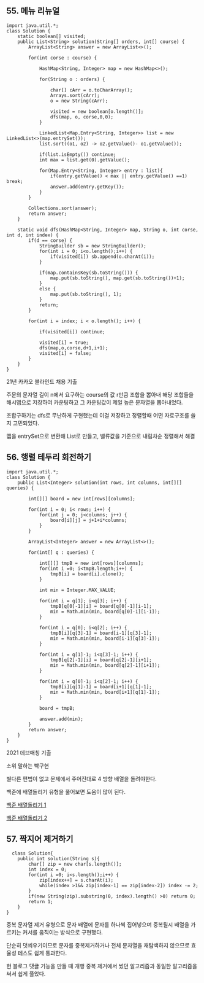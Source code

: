 ## 55. 메뉴 리뉴얼

    import java.util.*;
    class Solution {
        static boolean[] visited;
        public List<String> solution(String[] orders, int[] course) {
    		ArrayList<String> answer = new ArrayList<>();
    		
    		for(int corse : course) {
    			
    			HashMap<String, Integer> map = new HashMap<>();
    			
    			for(String o : orders) {
    				
    				char[] cArr = o.toCharArray();
    				Arrays.sort(cArr);
    				o = new String(cArr);
    				
    				visited = new boolean[o.length()];
    				dfs(map, o, corse,0,0);	
    			}
    			
    			LinkedList<Map.Entry<String, Integer>> list = new LinkedList<>(map.entrySet());
    			list.sort((o1, o2) -> o2.getValue()- o1.getValue());
    			
                if(list.isEmpty()) continue;
    			int max = list.get(0).getValue();
    			
    			for(Map.Entry<String, Integer> entry : list){
    				if(entry.getValue() < max || entry.getValue() ==1) break;
    				answer.add(entry.getKey());
    			}
    		}
    		
    		Collections.sort(answer);
            return answer;		
    	}
    
    	static void dfs(HashMap<String, Integer> map, String o, int corse, int d, int index) {
    		if(d == corse) {
    			StringBuilder sb = new StringBuilder();
    			for(int i = 0; i<o.length();i++) {
    				if(visited[i]) sb.append(o.charAt(i));
    			}
    		
    			if(map.containsKey(sb.toString())) {
    				map.put(sb.toString(), map.get(sb.toString())+1);
    			}
    			else {
    				map.put(sb.toString(), 1);
    			}
    			return;
    		}
    		
    		for(int i = index; i < o.length(); i++) {
    			
    			if(visited[i]) continue;
    			
    			visited[i] = true;
    			dfs(map,o,corse,d+1,i+1);
    			visited[i] = false;
    		}
    	}
    }
    

21년 카카오 블라인드 채용 기출

주문의 문자열 길이 n에서 요구하는 course의 값 r만큼 조합을 뽑아내 해당 조합들을 해시맵으로 저장하여 카운팅하고 그 카운팅값이 제일 높은 문자열을 뽑아내었다.

조합구하기는 dfs로 무난하게 구현했는데 이걸 저장하고 정렬할때 어떤 자료구조를 쓸지 고민되었다.

 맵을 entrySet으로 변환해 List로 만들고, 밸류값을 기준으로 내림차순 정렬해서 해결

## 56. 행렬 테두리 회전하기

    import java.util.*;
    class Solution {
        public List<Integer> solution(int rows, int columns, int[][] queries) {
    		
            int[][] board = new int[rows][columns];
    		
    		for(int i = 0; i< rows; i++) {
    			for(int j = 0; j<columns; j++) {
    				board[i][j] = j+1+i*columns;
    			}
    		}
    		
    		ArrayList<Integer> answer = new ArrayList<>();
    		
    		for(int[] q : queries) {
    			
    			int[][] tmpB = new int[rows][columns];
    			for(int i =0; i<tmpB.length;i++) {
    				tmpB[i] = board[i].clone();
    			}
    			
    			int min = Integer.MAX_VALUE;
    			
    			for(int i = q[1]; i<q[3]; i++) {
    				tmpB[q[0]-1][i] = board[q[0]-1][i-1];
    				min = Math.min(min, board[q[0]-1][i-1]);
    			}
    			
    			for(int i = q[0]; i<q[2]; i++) {
    				tmpB[i][q[3]-1] = board[i-1][q[3]-1];
    				min = Math.min(min, board[i-1][q[3]-1]);
    			}
    			
    			for(int i = q[1]-1; i<q[3]-1; i++) {
    				tmpB[q[2]-1][i] = board[q[2]-1][i+1];
    				min = Math.min(min, board[q[2]-1][i+1]);
    			}
    			
    			for(int i = q[0]-1; i<q[2]-1; i++) {
    				tmpB[i][q[1]-1] = board[i+1][q[1]-1];
    				min = Math.min(min, board[i+1][q[1]-1]);			
    			}
    			
    			board = tmpB;
    						
    			answer.add(min);
    		}
            return answer;
        }
    }
    

2021 데브매칭 기출

소위 말하는 빡구현

별다른 편법이 없고 문제에서 주어진대로 4 방향 배열을 돌려야한다.

백준에 배열돌리기 유형을 풀어보면 도움이 많이 된다.

[백준 배열돌리기 1](https://www.acmicpc.net/problem/16926)

[백준 배열돌리기 2](https://www.acmicpc.net/problem/16927)


## 57. 짝지어 제거하기
      class Solution{
        public int solution(String s){
    		char[] zip = new char[s.length()];
    		int index = 0;    
    		for(int i =0; i<s.length();i++) {
    			zip[index++] = s.charAt(i);
    			while(index >1&& zip[index-1] == zip[index-2]) index -= 2;
    		}
            if(new String(zip).substring(0, index).length() >0) return 0;
            return 1;
        }
    }
    
중복 문자열 제거 유형으로 문자 배열에 문자를 하나씩 집어넣으며 중복될시 배열을 가르키는 커서를 움직이는 방식으로 구현했다.

단순히 덧씌우기이므로 문자를 중복제거하거나 전체 문자열을 재탐색하지 않으므로 효율성 테스도 쉽게 통과한다.

현 블로그 댓글 기능을 만들 때 개행 중복 제거에서 썼던 알고리즘과 동일한 알고리즘을 써서 쉽게 풀었다.